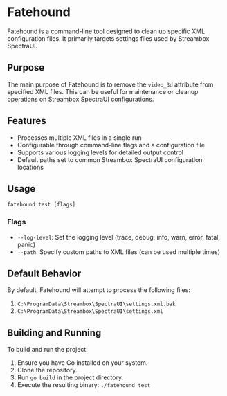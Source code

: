 # Fatehound

Fatehound is a command-line tool designed to clean up specific XML configuration files. It primarily targets settings files used by Streambox SpectraUI.

## Purpose

The main purpose of Fatehound is to remove the `video_3d` attribute from specified XML files. This can be useful for maintenance or cleanup operations on Streambox SpectraUI configurations.

## Features

- Processes multiple XML files in a single run
- Configurable through command-line flags and a configuration file
- Supports various logging levels for detailed output control
- Default paths set to common Streambox SpectraUI configuration locations

## Usage

```
fatehound test [flags]
```

### Flags

- `--log-level`: Set the logging level (trace, debug, info, warn, error, fatal, panic)
- `--path`: Specify custom paths to XML files (can be used multiple times)

## Default Behavior

By default, Fatehound will attempt to process the following files:

1. `C:\ProgramData\Streambox\SpectraUI\settings.xml.bak`
2. `C:\ProgramData\Streambox\SpectraUI\settings.xml`

## Building and Running

To build and run the project:

1. Ensure you have Go installed on your system.
2. Clone the repository.
3. Run `go build` in the project directory.
4. Execute the resulting binary: `./fatehound test`
